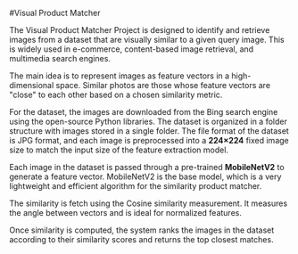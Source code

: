 #Visual Product Matcher


  The Visual Product Matcher Project is designed to identify and retrieve images from a dataset that are visually similar to a given query image. This is widely used in e-commerce, content-based image retrieval, and multimedia search engines.

  
  The main idea is to represent images as feature vectors in a high-dimensional space. Similar photos are those whose feature vectors are "close" to each other based on a chosen similarity metric.

  
  For the dataset, the images are downloaded from the Bing search engine using the open-source Python libraries. The dataset is organized in a folder structure with images stored in a single folder. The file format of the dataset is JPG format, and each image is preprocessed into a **224×224** fixed image size to match the input size of the feature extraction model.

  
  Each image in the dataset is passed through a pre-trained **MobileNetV2** to generate a feature vector. MobileNetV2 is the base model, which is a very lightweight and efficient algorithm for the similarity product matcher.

  
  The similarity is fetch using the Cosine similarity measurement. It measures the angle between vectors and is ideal for normalized features.

  
  Once similarity is computed, the system ranks the images in the dataset according to their similarity scores and returns the top closest matches.

